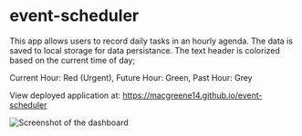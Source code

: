 # event-scheduler
This app allows users to record daily tasks in an hourly agenda.
The data is saved to local storage for data persistance.
The text header is colorized based on the current time of day;
  
Current Hour: Red (Urgent), Future Hour: Green, Past Hour: Grey
  
 View deployed application at: https://macgreene14.github.io/event-scheduler

  
![Screenshot of the dashboard](https://user-images.githubusercontent.com/33014789/183276475-b9d02965-f444-44a6-9c76-b8e94bb6db23.png "Screenshot of the dashboard")
